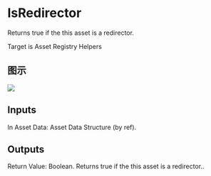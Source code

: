 # IsRedirector

Returns true if the this asset is a redirector.

Target is Asset Registry Helpers

## 图示

![]($-20221218-17594755.png)

## Inputs

In Asset Data: Asset Data Structure (by ref).  

## Outputs

Return Value: Boolean. Returns true if the this asset is a redirector..

